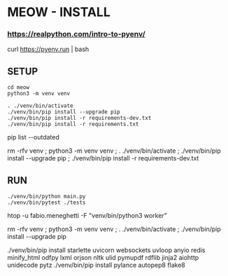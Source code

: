 # MEOW - INSTALL

### https://realpython.com/intro-to-pyenv/
curl https://pyenv.run | bash


## SETUP

```
cd meow
python3 -m venv venv

. ./venv/bin/activate
./venv/bin/pip install --upgrade pip
./venv/bin/pip install -r requirements-dev.txt
./venv/bin/pip install -r requirements.txt
```


pip list --outdated 


rm -rfv venv ; python3 -m venv venv ; . ./venv/bin/activate ; ./venv/bin/pip install --upgrade pip ; ./venv/bin/pip install -r requirements-dev.txt

## RUN

```
./venv/bin/python main.py
./venv/bin/pytest ./tests
```


htop -u fabio.meneghetti -F "venv/bin/python3 worker"


rm -rfv venv ; python3 -m venv venv ; . ./venv/bin/activate ; ./venv/bin/pip install --upgrade pip

./venv/bin/pip install starlette uvicorn websockets uvloop anyio redis minify_html odfpy lxml orjson nltk ulid pymupdf rdflib jinja2 aiohttp unidecode pytz 
./venv/bin/pip install pylance autopep8 flake8      
